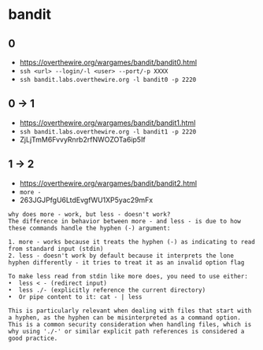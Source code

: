 # bandit

## 0
- https://overthewire.org/wargames/bandit/bandit0.html
- `ssh <url> --login/-l <user> --port/-p XXXX`
- `ssh bandit.labs.overthewire.org -l bandit0 -p 2220`


## 0 -> 1
- https://overthewire.org/wargames/bandit/bandit1.html
- `ssh bandit.labs.overthewire.org -l bandit1 -p 2220`
- ZjLjTmM6FvvyRnrb2rfNWOZOTa6ip5If

## 1 -> 2
- https://overthewire.org/wargames/bandit/bandit2.html
- `more -`
- 263JGJPfgU6LtdEvgfWU1XP5yac29mFx
```
why does more - work, but less - doesn't work?
The difference in behavior between more - and less - is due to how these commands handle the hyphen (-) argument:

1. more - works because it treats the hyphen (-) as indicating to read from standard input (stdin)
2. less - doesn't work by default because it interprets the lone hyphen differently - it tries to treat it as an invalid option flag

To make less read from stdin like more does, you need to use either:
•  less < - (redirect input)
•  less ./- (explicitly reference the current directory)
•  Or pipe content to it: cat - | less

This is particularly relevant when dealing with files that start with a hyphen, as the hyphen can be misinterpreted as a command option. This is a common security consideration when handling files, which is why using './-' or similar explicit path references is considered a good practice.
```


